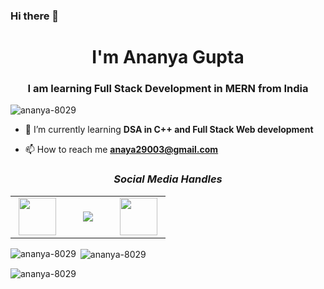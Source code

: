 ### Hi there 👋



<h1 align="center"> I'm Ananya Gupta</h1>
<h3 align="center">I am learning Full Stack Development in MERN from India</h3>

     
     
<p align="left"> <img src="https://komarev.com/ghpvc/?username=ananya-8029&label=Profile%20views&color=0e75b6&style=flat" alt="ananya-8029" /> </p>



- 🌱 I’m currently learning **DSA in C++ and Full Stack Web development**

- 📫 How to reach me **anaya29003@gmail.com**




<h3 align='center'><i>Social Media Handles</i></h3>
<p align='center'>
 
<table width="125" align='center'>
<tr>
    <td align='center' width="70">
        <a href="https://twitter.com/Ananya"><img src="https://cdn-icons-png.flaticon.com/512/1409/1409937.png" width="60"></a>
    </td>
    <td align='center' width="60">
        <a href="https://www.instagram.com/ananya_g2903/"><img src="https://cdn-icons-png.flaticon.com/512/1409/1409946.png"></a>
    </td>
    <td align='center' width="70">
        <a href="https://www.linkedin.com/in/ananya-gupta-0706b122b"><img src="https://cdn-icons-png.flaticon.com/512/1409/1409945.png" width="60"></a>
    </td>
</tr>
</table>

</p>


<p><img align="left" src="https://github-readme-stats.vercel.app/api/top-langs?username=tanisha91&show_icons=true&locale=en&layout=compact" alt="ananya-8029" /></p>

<p>&nbsp;<img align="center" src="https://github-readme-stats.vercel.app/api?username=tanisha91&show_icons=true&locale=en" alt="ananya-8029" /></p>

<p><img align="center" src="https://github-readme-streak-stats.herokuapp.com/?user=tanisha91&" alt="ananya-8029" /></p>
